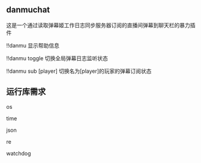 danmuchat
------

这是一个通过读取弹幕姬工作日志同步服务器订阅的直播间弹幕到聊天栏的暴力插件

!!danmu 显示帮助信息

!!danmu toggle 切换全局弹幕日志监听状态

!!danmu sub [player] 切换名为[player]的玩家的弹幕订阅状态

运行库需求
------
os

time

json

re

watchdog

